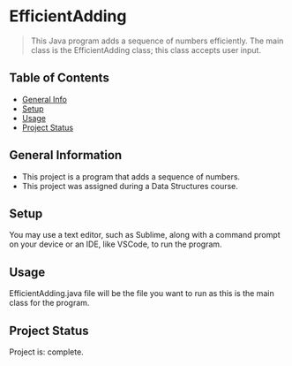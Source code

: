 # EfficientAdding
> This Java program adds a sequence of numbers efficiently. The main class is the EfficientAdding class; this class accepts user input. 

## Table of Contents
* [General Info](#general-information)
* [Setup](#setup)
* [Usage](#usage)
* [Project Status](#project-status)


## General Information
- This project is a program that adds a sequence of numbers.  
- This project was assigned during a Data Structures course.

## Setup
You may use a text editor, such as Sublime, along with a command prompt on your device or an IDE, like VSCode, to run the program.

## Usage
EfficientAdding.java file will be the file you want to run as this is the main class for the program. 

## Project Status
Project is: complete.
